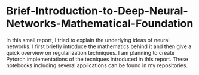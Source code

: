 # Brief-Introduction-to-Deep-Neural-Networks-Mathematical-Foundation
In this small report, I tried to explain the underlying ideas of neural networks. 
I first briefly introduce the mathematics behind it and then give a quick overview on regularization techniques. 
I am planning to create Pytorch implementations of the tecniques introduced in this report. 
These notebooks including several applications can be found in my repositories. 
